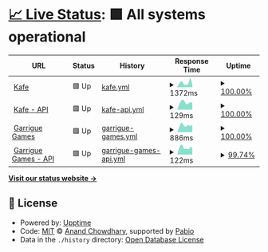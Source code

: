 # [📈 Live Status](https://legtvar.github.io/kafe-status): <!--live status--> **🟩 All systems operational**

<!--start: status pages-->
<!-- This summary is generated by Upptime (https://github.com/upptime/upptime) -->
<!-- Do not edit this manually, your changes will be overwritten -->
<!-- prettier-ignore -->
| URL | Status | History | Response Time | Uptime |
| --- | ------ | ------- | ------------- | ------ |
| <img alt="" src="https://icons.duckduckgo.com/ip3/kafe.fi.muni.cz.ico" height="13"> [Kafe](http://kafe.fi.muni.cz/) | 🟩 Up | [kafe.yml](https://github.com/legtvar/kafe-status/commits/HEAD/history/kafe.yml) | <details><summary><img alt="Response time graph" src="./graphs/kafe/response-time-week.png" height="20"> 1372ms</summary><br><a href="https://legtvar.github.io/kafe-status/history/kafe"><img alt="Response time 995" src="https://img.shields.io/endpoint?url=https%3A%2F%2Fraw.githubusercontent.com%2Flegtvar%2Fkafe-status%2FHEAD%2Fapi%2Fkafe%2Fresponse-time.json"></a><br><a href="https://legtvar.github.io/kafe-status/history/kafe"><img alt="24-hour response time 740" src="https://img.shields.io/endpoint?url=https%3A%2F%2Fraw.githubusercontent.com%2Flegtvar%2Fkafe-status%2FHEAD%2Fapi%2Fkafe%2Fresponse-time-day.json"></a><br><a href="https://legtvar.github.io/kafe-status/history/kafe"><img alt="7-day response time 1372" src="https://img.shields.io/endpoint?url=https%3A%2F%2Fraw.githubusercontent.com%2Flegtvar%2Fkafe-status%2FHEAD%2Fapi%2Fkafe%2Fresponse-time-week.json"></a><br><a href="https://legtvar.github.io/kafe-status/history/kafe"><img alt="30-day response time 1062" src="https://img.shields.io/endpoint?url=https%3A%2F%2Fraw.githubusercontent.com%2Flegtvar%2Fkafe-status%2FHEAD%2Fapi%2Fkafe%2Fresponse-time-month.json"></a><br><a href="https://legtvar.github.io/kafe-status/history/kafe"><img alt="1-year response time 995" src="https://img.shields.io/endpoint?url=https%3A%2F%2Fraw.githubusercontent.com%2Flegtvar%2Fkafe-status%2FHEAD%2Fapi%2Fkafe%2Fresponse-time-year.json"></a></details> | <details><summary><a href="https://legtvar.github.io/kafe-status/history/kafe">100.00%</a></summary><a href="https://legtvar.github.io/kafe-status/history/kafe"><img alt="All-time uptime 99.98%" src="https://img.shields.io/endpoint?url=https%3A%2F%2Fraw.githubusercontent.com%2Flegtvar%2Fkafe-status%2FHEAD%2Fapi%2Fkafe%2Fuptime.json"></a><br><a href="https://legtvar.github.io/kafe-status/history/kafe"><img alt="24-hour uptime 100.00%" src="https://img.shields.io/endpoint?url=https%3A%2F%2Fraw.githubusercontent.com%2Flegtvar%2Fkafe-status%2FHEAD%2Fapi%2Fkafe%2Fuptime-day.json"></a><br><a href="https://legtvar.github.io/kafe-status/history/kafe"><img alt="7-day uptime 100.00%" src="https://img.shields.io/endpoint?url=https%3A%2F%2Fraw.githubusercontent.com%2Flegtvar%2Fkafe-status%2FHEAD%2Fapi%2Fkafe%2Fuptime-week.json"></a><br><a href="https://legtvar.github.io/kafe-status/history/kafe"><img alt="30-day uptime 100.00%" src="https://img.shields.io/endpoint?url=https%3A%2F%2Fraw.githubusercontent.com%2Flegtvar%2Fkafe-status%2FHEAD%2Fapi%2Fkafe%2Fuptime-month.json"></a><br><a href="https://legtvar.github.io/kafe-status/history/kafe"><img alt="1-year uptime 99.98%" src="https://img.shields.io/endpoint?url=https%3A%2F%2Fraw.githubusercontent.com%2Flegtvar%2Fkafe-status%2FHEAD%2Fapi%2Fkafe%2Fuptime-year.json"></a></details>
| <img alt="" src="https://icons.duckduckgo.com/ip3/kafe.fi.muni.cz.ico" height="13"> [Kafe - API](https://kafe.fi.muni.cz/swagger/index.html) | 🟩 Up | [kafe-api.yml](https://github.com/legtvar/kafe-status/commits/HEAD/history/kafe-api.yml) | <details><summary><img alt="Response time graph" src="./graphs/kafe-api/response-time-week.png" height="20"> 129ms</summary><br><a href="https://legtvar.github.io/kafe-status/history/kafe-api"><img alt="Response time 118" src="https://img.shields.io/endpoint?url=https%3A%2F%2Fraw.githubusercontent.com%2Flegtvar%2Fkafe-status%2FHEAD%2Fapi%2Fkafe-api%2Fresponse-time.json"></a><br><a href="https://legtvar.github.io/kafe-status/history/kafe-api"><img alt="24-hour response time 109" src="https://img.shields.io/endpoint?url=https%3A%2F%2Fraw.githubusercontent.com%2Flegtvar%2Fkafe-status%2FHEAD%2Fapi%2Fkafe-api%2Fresponse-time-day.json"></a><br><a href="https://legtvar.github.io/kafe-status/history/kafe-api"><img alt="7-day response time 129" src="https://img.shields.io/endpoint?url=https%3A%2F%2Fraw.githubusercontent.com%2Flegtvar%2Fkafe-status%2FHEAD%2Fapi%2Fkafe-api%2Fresponse-time-week.json"></a><br><a href="https://legtvar.github.io/kafe-status/history/kafe-api"><img alt="30-day response time 112" src="https://img.shields.io/endpoint?url=https%3A%2F%2Fraw.githubusercontent.com%2Flegtvar%2Fkafe-status%2FHEAD%2Fapi%2Fkafe-api%2Fresponse-time-month.json"></a><br><a href="https://legtvar.github.io/kafe-status/history/kafe-api"><img alt="1-year response time 118" src="https://img.shields.io/endpoint?url=https%3A%2F%2Fraw.githubusercontent.com%2Flegtvar%2Fkafe-status%2FHEAD%2Fapi%2Fkafe-api%2Fresponse-time-year.json"></a></details> | <details><summary><a href="https://legtvar.github.io/kafe-status/history/kafe-api">100.00%</a></summary><a href="https://legtvar.github.io/kafe-status/history/kafe-api"><img alt="All-time uptime 99.96%" src="https://img.shields.io/endpoint?url=https%3A%2F%2Fraw.githubusercontent.com%2Flegtvar%2Fkafe-status%2FHEAD%2Fapi%2Fkafe-api%2Fuptime.json"></a><br><a href="https://legtvar.github.io/kafe-status/history/kafe-api"><img alt="24-hour uptime 100.00%" src="https://img.shields.io/endpoint?url=https%3A%2F%2Fraw.githubusercontent.com%2Flegtvar%2Fkafe-status%2FHEAD%2Fapi%2Fkafe-api%2Fuptime-day.json"></a><br><a href="https://legtvar.github.io/kafe-status/history/kafe-api"><img alt="7-day uptime 100.00%" src="https://img.shields.io/endpoint?url=https%3A%2F%2Fraw.githubusercontent.com%2Flegtvar%2Fkafe-status%2FHEAD%2Fapi%2Fkafe-api%2Fuptime-week.json"></a><br><a href="https://legtvar.github.io/kafe-status/history/kafe-api"><img alt="30-day uptime 100.00%" src="https://img.shields.io/endpoint?url=https%3A%2F%2Fraw.githubusercontent.com%2Flegtvar%2Fkafe-status%2FHEAD%2Fapi%2Fkafe-api%2Fuptime-month.json"></a><br><a href="https://legtvar.github.io/kafe-status/history/kafe-api"><img alt="1-year uptime 99.96%" src="https://img.shields.io/endpoint?url=https%3A%2F%2Fraw.githubusercontent.com%2Flegtvar%2Fkafe-status%2FHEAD%2Fapi%2Fkafe-api%2Fuptime-year.json"></a></details>
| <img alt="" src="https://icons.duckduckgo.com/ip3/games.muni.cz.ico" height="13"> [Garrigue Games](https://games.muni.cz) | 🟩 Up | [garrigue-games.yml](https://github.com/legtvar/kafe-status/commits/HEAD/history/garrigue-games.yml) | <details><summary><img alt="Response time graph" src="./graphs/garrigue-games/response-time-week.png" height="20"> 886ms</summary><br><a href="https://legtvar.github.io/kafe-status/history/garrigue-games"><img alt="Response time 759" src="https://img.shields.io/endpoint?url=https%3A%2F%2Fraw.githubusercontent.com%2Flegtvar%2Fkafe-status%2FHEAD%2Fapi%2Fgarrigue-games%2Fresponse-time.json"></a><br><a href="https://legtvar.github.io/kafe-status/history/garrigue-games"><img alt="24-hour response time 527" src="https://img.shields.io/endpoint?url=https%3A%2F%2Fraw.githubusercontent.com%2Flegtvar%2Fkafe-status%2FHEAD%2Fapi%2Fgarrigue-games%2Fresponse-time-day.json"></a><br><a href="https://legtvar.github.io/kafe-status/history/garrigue-games"><img alt="7-day response time 886" src="https://img.shields.io/endpoint?url=https%3A%2F%2Fraw.githubusercontent.com%2Flegtvar%2Fkafe-status%2FHEAD%2Fapi%2Fgarrigue-games%2Fresponse-time-week.json"></a><br><a href="https://legtvar.github.io/kafe-status/history/garrigue-games"><img alt="30-day response time 751" src="https://img.shields.io/endpoint?url=https%3A%2F%2Fraw.githubusercontent.com%2Flegtvar%2Fkafe-status%2FHEAD%2Fapi%2Fgarrigue-games%2Fresponse-time-month.json"></a><br><a href="https://legtvar.github.io/kafe-status/history/garrigue-games"><img alt="1-year response time 759" src="https://img.shields.io/endpoint?url=https%3A%2F%2Fraw.githubusercontent.com%2Flegtvar%2Fkafe-status%2FHEAD%2Fapi%2Fgarrigue-games%2Fresponse-time-year.json"></a></details> | <details><summary><a href="https://legtvar.github.io/kafe-status/history/garrigue-games">100.00%</a></summary><a href="https://legtvar.github.io/kafe-status/history/garrigue-games"><img alt="All-time uptime 99.98%" src="https://img.shields.io/endpoint?url=https%3A%2F%2Fraw.githubusercontent.com%2Flegtvar%2Fkafe-status%2FHEAD%2Fapi%2Fgarrigue-games%2Fuptime.json"></a><br><a href="https://legtvar.github.io/kafe-status/history/garrigue-games"><img alt="24-hour uptime 100.00%" src="https://img.shields.io/endpoint?url=https%3A%2F%2Fraw.githubusercontent.com%2Flegtvar%2Fkafe-status%2FHEAD%2Fapi%2Fgarrigue-games%2Fuptime-day.json"></a><br><a href="https://legtvar.github.io/kafe-status/history/garrigue-games"><img alt="7-day uptime 100.00%" src="https://img.shields.io/endpoint?url=https%3A%2F%2Fraw.githubusercontent.com%2Flegtvar%2Fkafe-status%2FHEAD%2Fapi%2Fgarrigue-games%2Fuptime-week.json"></a><br><a href="https://legtvar.github.io/kafe-status/history/garrigue-games"><img alt="30-day uptime 100.00%" src="https://img.shields.io/endpoint?url=https%3A%2F%2Fraw.githubusercontent.com%2Flegtvar%2Fkafe-status%2FHEAD%2Fapi%2Fgarrigue-games%2Fuptime-month.json"></a><br><a href="https://legtvar.github.io/kafe-status/history/garrigue-games"><img alt="1-year uptime 99.98%" src="https://img.shields.io/endpoint?url=https%3A%2F%2Fraw.githubusercontent.com%2Flegtvar%2Fkafe-status%2FHEAD%2Fapi%2Fgarrigue-games%2Fuptime-year.json"></a></details>
| <img alt="" src="https://icons.duckduckgo.com/ip3/games.muni.cz.ico" height="13"> [Garrigue Games - API](https://games.muni.cz/api/v1/games) | 🟩 Up | [garrigue-games-api.yml](https://github.com/legtvar/kafe-status/commits/HEAD/history/garrigue-games-api.yml) | <details><summary><img alt="Response time graph" src="./graphs/garrigue-games-api/response-time-week.png" height="20"> 122ms</summary><br><a href="https://legtvar.github.io/kafe-status/history/garrigue-games-api"><img alt="Response time 124" src="https://img.shields.io/endpoint?url=https%3A%2F%2Fraw.githubusercontent.com%2Flegtvar%2Fkafe-status%2FHEAD%2Fapi%2Fgarrigue-games-api%2Fresponse-time.json"></a><br><a href="https://legtvar.github.io/kafe-status/history/garrigue-games-api"><img alt="24-hour response time 105" src="https://img.shields.io/endpoint?url=https%3A%2F%2Fraw.githubusercontent.com%2Flegtvar%2Fkafe-status%2FHEAD%2Fapi%2Fgarrigue-games-api%2Fresponse-time-day.json"></a><br><a href="https://legtvar.github.io/kafe-status/history/garrigue-games-api"><img alt="7-day response time 122" src="https://img.shields.io/endpoint?url=https%3A%2F%2Fraw.githubusercontent.com%2Flegtvar%2Fkafe-status%2FHEAD%2Fapi%2Fgarrigue-games-api%2Fresponse-time-week.json"></a><br><a href="https://legtvar.github.io/kafe-status/history/garrigue-games-api"><img alt="30-day response time 112" src="https://img.shields.io/endpoint?url=https%3A%2F%2Fraw.githubusercontent.com%2Flegtvar%2Fkafe-status%2FHEAD%2Fapi%2Fgarrigue-games-api%2Fresponse-time-month.json"></a><br><a href="https://legtvar.github.io/kafe-status/history/garrigue-games-api"><img alt="1-year response time 124" src="https://img.shields.io/endpoint?url=https%3A%2F%2Fraw.githubusercontent.com%2Flegtvar%2Fkafe-status%2FHEAD%2Fapi%2Fgarrigue-games-api%2Fresponse-time-year.json"></a></details> | <details><summary><a href="https://legtvar.github.io/kafe-status/history/garrigue-games-api">99.74%</a></summary><a href="https://legtvar.github.io/kafe-status/history/garrigue-games-api"><img alt="All-time uptime 99.95%" src="https://img.shields.io/endpoint?url=https%3A%2F%2Fraw.githubusercontent.com%2Flegtvar%2Fkafe-status%2FHEAD%2Fapi%2Fgarrigue-games-api%2Fuptime.json"></a><br><a href="https://legtvar.github.io/kafe-status/history/garrigue-games-api"><img alt="24-hour uptime 100.00%" src="https://img.shields.io/endpoint?url=https%3A%2F%2Fraw.githubusercontent.com%2Flegtvar%2Fkafe-status%2FHEAD%2Fapi%2Fgarrigue-games-api%2Fuptime-day.json"></a><br><a href="https://legtvar.github.io/kafe-status/history/garrigue-games-api"><img alt="7-day uptime 99.74%" src="https://img.shields.io/endpoint?url=https%3A%2F%2Fraw.githubusercontent.com%2Flegtvar%2Fkafe-status%2FHEAD%2Fapi%2Fgarrigue-games-api%2Fuptime-week.json"></a><br><a href="https://legtvar.github.io/kafe-status/history/garrigue-games-api"><img alt="30-day uptime 99.94%" src="https://img.shields.io/endpoint?url=https%3A%2F%2Fraw.githubusercontent.com%2Flegtvar%2Fkafe-status%2FHEAD%2Fapi%2Fgarrigue-games-api%2Fuptime-month.json"></a><br><a href="https://legtvar.github.io/kafe-status/history/garrigue-games-api"><img alt="1-year uptime 99.95%" src="https://img.shields.io/endpoint?url=https%3A%2F%2Fraw.githubusercontent.com%2Flegtvar%2Fkafe-status%2FHEAD%2Fapi%2Fgarrigue-games-api%2Fuptime-year.json"></a></details>

<!--end: status pages-->

[**Visit our status website →**](https://legtvar.github.io/kafe-status)

## 📄 License

- Powered by: [Upptime](https://github.com/upptime/upptime)
- Code: [MIT](./LICENSE) © [Anand Chowdhary](https://anandchowdhary.com), supported by [Pabio](https://pabio.com)
- Data in the `./history` directory: [Open Database License](https://opendatacommons.org/licenses/odbl/1-0/)
